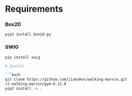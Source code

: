 # Requirements
### Box2D
```bash
pip3 install box2d-py
```
### SWIG
```bash
pip install swig 

# Install 

```bash
git clone https://github.com/iiskakov/walking-marvin.git
cd walking-marvin/gym-0.12.0
pip3 install -e .
```
